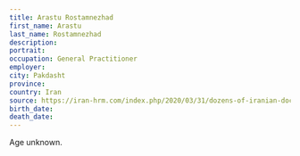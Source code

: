 ```yaml
---
title: Arastu Rostamnezhad
first_name: Arastu
last_name: Rostamnezhad
description: 
portrait: 
occupation: General Practitioner
employer: 
city: Pakdasht
province: 
country: Iran
source: https://iran-hrm.com/index.php/2020/03/31/dozens-of-iranian-doctors-died-during-irans-coronavirus-crisis/
birth_date: 
death_date: 
---
```


Age unknown.